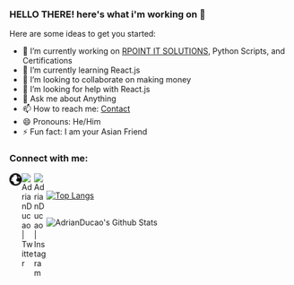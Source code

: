 ### HELLO THERE! here's what i'm working on 👋

Here are some ideas to get you started:

- 🔭 I’m currently working on [RPOINT IT SOLUTIONS](https://rpointsolution.com), Python Scripts, and Certifications
- 🌱 I’m currently learning React.js
- 👯 I’m looking to collaborate on making money
- 🤔 I’m looking for help with React.js
- 💬 Ask me about Anything
- 📫 How to reach me: [Contact](https://rpointsolution.com/contact)
- 😄 Pronouns: He/Him
- ⚡ Fun fact: I am your Asian Friend

### Connect with me:

[<img align="left" alt="RPOINT IT SOLUTIONS" width="22px" src="https://raw.githubusercontent.com/iconic/open-iconic/master/svg/globe.svg" />](https://rpointsolution.com)
[<img align="left" alt="AdrianDucao | Twitter" width="22px" src="https://cdn.jsdelivr.net/npm/simple-icons@v3/icons/twitter.svg" />](https://twitter.com/AdrianDucao)
[<img align="left" alt="AdrianDucao | Instagram" width="22px" src="https://cdn.jsdelivr.net/npm/simple-icons@v3/icons/instagram.svg" />](https://www.instagram.com/ian_ducao.php/)

<br />

[![Top Langs](https://github-readme-stats.vercel.app/api/top-langs/?username=AdrianDucao&layout=compact)](https://github.com/anuraghazra/github-readme-stats)

<br />
<img align="left" alt="AdrianDucao's Github Stats" src="https://github-readme-stats.adrianducao.vercel.app/api?username=AdrianDucao&show_icons=true&hide_border=true" />
